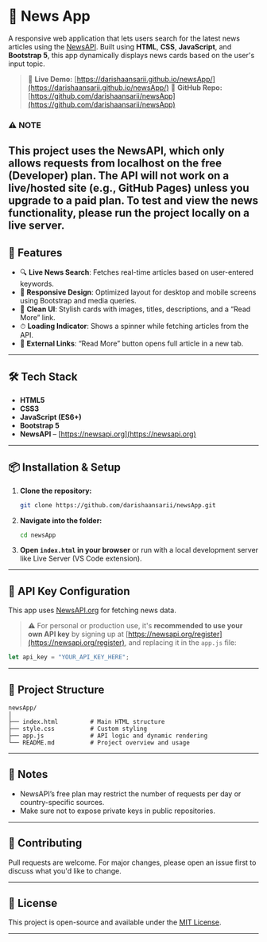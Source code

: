 # 📰 News App

A responsive web application that lets users search for the latest news articles using the [NewsAPI](https://newsapi.org/). Built using **HTML**, **CSS**, **JavaScript**, and **Bootstrap 5**, this app dynamically displays news cards based on the user's input topic.

> 🔗 **Live Demo:** [https://darishaansarii.github.io/newsApp/](https://darishaansarii.github.io/newsApp/)
> 📂 **GitHub Repo:** [https://github.com/darishaansarii/newsApp](https://github.com/darishaansarii/newsApp)

### ⚠️ NOTE
This project uses the NewsAPI, which only allows requests from localhost on the free (Developer) plan.
The API will not work on a live/hosted site (e.g., GitHub Pages) unless you upgrade to a paid plan.
To test and view the news functionality, please run the project locally on a live server.
---

## 🚀 Features

* 🔍 **Live News Search**: Fetches real-time articles based on user-entered keywords.
* 📱 **Responsive Design**: Optimized layout for desktop and mobile screens using Bootstrap and media queries.
* 🧾 **Clean UI**: Stylish cards with images, titles, descriptions, and a “Read More” link.
* ⏱ **Loading Indicator**: Shows a spinner while fetching articles from the API.
* 🔗 **External Links**: “Read More” button opens full article in a new tab.

---

## 🛠️ Tech Stack

* **HTML5**
* **CSS3**
* **JavaScript (ES6+)**
* **Bootstrap 5**
* **NewsAPI** – [https://newsapi.org](https://newsapi.org)

---

## 📦 Installation & Setup

1. **Clone the repository:**

   ```bash
   git clone https://github.com/darishaansarii/newsApp.git
   ```

2. **Navigate into the folder:**

   ```bash
   cd newsApp
   ```

3. **Open `index.html` in your browser**
   or run with a local development server like Live Server (VS Code extension).

---

## 🔑 API Key Configuration

This app uses [NewsAPI.org](https://newsapi.org/) for fetching news data.

> ⚠️ For personal or production use, it's **recommended to use your own API key** by signing up at [https://newsapi.org/register](https://newsapi.org/register), and replacing it in the `app.js` file:

```js
let api_key = "YOUR_API_KEY_HERE";
```

---

## 📂 Project Structure

```
newsApp/
│
├── index.html         # Main HTML structure
├── style.css          # Custom styling
├── app.js             # API logic and dynamic rendering
└── README.md          # Project overview and usage
```

---

## 📌 Notes

* NewsAPI’s free plan may restrict the number of requests per day or country-specific sources.
* Make sure not to expose private keys in public repositories.

---

## 🤝 Contributing

Pull requests are welcome. For major changes, please open an issue first to discuss what you'd like to change.

---

## 📄 License

This project is open-source and available under the [MIT License](LICENSE).

---

